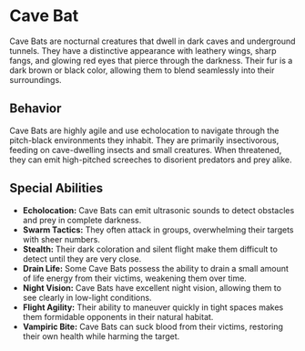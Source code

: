 # Cave Bat
Cave Bats are nocturnal creatures that dwell in dark caves and underground tunnels. They have a distinctive appearance with leathery wings, sharp fangs, and glowing red eyes that pierce through the darkness. Their fur is a dark brown or black color, allowing them to blend seamlessly into their surroundings.

## Behavior
Cave Bats are highly agile and use echolocation to navigate through the pitch-black environments they inhabit. They are primarily insectivorous, feeding on cave-dwelling insects and small creatures. When threatened, they can emit high-pitched screeches to disorient predators and prey alike.

## Special Abilities
- **Echolocation:** Cave Bats can emit ultrasonic sounds to detect obstacles and prey in complete darkness.
- **Swarm Tactics:** They often attack in groups, overwhelming their targets with sheer numbers.
- **Stealth:** Their dark coloration and silent flight make them difficult to detect until they are very close.
- **Drain Life:** Some Cave Bats possess the ability to drain a small amount of life energy from their victims, weakening them over time.
- **Night Vision:** Cave Bats have excellent night vision, allowing them to see clearly in low-light conditions.
- **Flight Agility:** Their ability to maneuver quickly in tight spaces makes them formidable opponents in their natural habitat.
- **Vampiric Bite:** Cave Bats can suck blood from their victims, restoring their own health while harming the target.